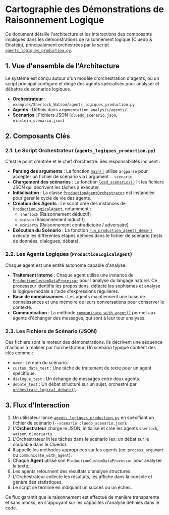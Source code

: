 # Cartographie des Démonstrations de Raisonnement Logique

Ce document détaille l'architecture et les interactions des composants impliqués dans les démonstrations de raisonnement logique (Cluedo & Einstein), principalement orchestrées par le script [`agents_logiques_production.py`](../../examples/Sherlock_Watson/agents_logiques_production.py).

## 1. Vue d'ensemble de l'Architecture

Le système est conçu autour d'un modèle d'orchestration d'agents, où un script principal configure et dirige des agents spécialisés pour analyser et débattre de scénarios logiques.

- **Orchestrateur** : `examples/Sherlock_Watson/agents_logiques_production.py`
- **Agents** : Définis dans `argumentation_analysis/agents/`
- **Scénarios** : Fichiers JSON (`cluedo_scenario.json`, `einstein_scenario.json`)

## 2. Composants Clés

### 2.1. Le Script Orchestrateur (`agents_logiques_production.py`)

C'est le point d'entrée et le chef d'orchestre. Ses responsabilités incluent :

- **Parsing des arguments** : La fonction [`main()`](../../examples/Sherlock_Watson/agents_logiques_production.py:670) utilise `argparse` pour accepter un fichier de scénario via l'argument `--scenario`.
- **Chargement des scénarios** : La fonction [`load_scenarios()`](../../examples/Sherlock_Watson/agents_logiques_production.py:535) lit les fichiers JSON qui décrivent les tâches à exécuter.
- **Initialisation** : La classe [`ProductionAgentOrchestrator`](../../examples/Sherlock_Watson/agents_logiques_production.py:408) est instanciée pour gérer le cycle de vie des agents.
- **Création des Agents** : Le script crée des instances de [`ProductionLogicalAgent`](../../examples/Sherlock_Watson/agents_logiques_production.py:301), notamment :
    - `sherlock` (Raisonnement déductif)
    - `watson` (Raisonnement inductif)
    - `moriarty` (Raisonnement contradictoire / adversaire)
- **Exécution du Scénario** : La fonction [`run_production_agents_demo()`](../../examples/Sherlock_Watson/agents_logiques_production.py:549) exécute les différentes étapes définies dans le fichier de scénario (tests de données, dialogues, débats).

### 2.2. Les Agents Logiques (`ProductionLogicalAgent`)

Chaque agent est une entité autonome capable d'analyse.

- **Traitement interne** : Chaque agent utilise une instance de [`ProductionCustomDataProcessor`](../../examples/Sherlock_Watson/agents_logiques_production.py:94) pour l'analyse du langage naturel. Ce processeur identifie les propositions, détecte les sophismes et analyse la logique modale à l'aide d'expressions régulières.
- **Base de connaissances** : Les agents maintiennent une base de connaissances et une mémoire de leurs conversations pour conserver le contexte.
- **Communication** : La méthode [`communicate_with_agent()`](../../examples/Sherlock_Watson/agents_logiques_production.py:366) permet aux agents d'échanger des messages, qui sont à leur tour analysés.

### 2.3. Les Fichiers de Scénario (JSON)

Ces fichiers sont le moteur des démonstrations. Ils décrivent une séquence d'actions à réaliser par l'orchestrateur. Un scénario typique contient des clés comme :

- `name` : Le nom du scénario.
- `custom_data_test` : Une tâche de traitement de texte pour un agent spécifique.
- `dialogue_test` : Un échange de messages entre deux agents.
- `debate_test` : Un débat structuré sur un sujet, orchestré par [`orchestrate_logical_debate()`](../../examples/Sherlock_Watson/agents_logiques_production.py:434).

## 3. Flux d'Interaction

1.  Un utilisateur lance [`agents_logiques_production.py`](../../examples/Sherlock_Watson/agents_logiques_production.py) en spécifiant un fichier de scénario (`--scenario cluedo_scenario.json`).
2.  L'**Orchestrateur** charge le JSON, initialise et crée les agents `sherlock`, `watson`, et `moriarty`.
3.  L'Orchestrateur lit les tâches dans le scénario (ex: un débat sur le coupable dans le Cluedo).
4.  Il appelle les méthodes appropriées sur les agents (ex: `process_argument` ou `communicate_with_agent`).
5.  Chaque **Agent** utilise son `ProductionCustomDataProcessor` pour analyser le texte.
6.  Les agents retournent des résultats d'analyse structurés.
7.  L'Orchestrateur collecte les résultats, les affiche dans la console et génère des statistiques.
8.  Le script se termine en indiquant un succès ou un échec.

Ce flux garantit que le raisonnement est effectué de manière transparente et sans mocks, en s'appuyant sur les capacités d'analyse définies dans le code.